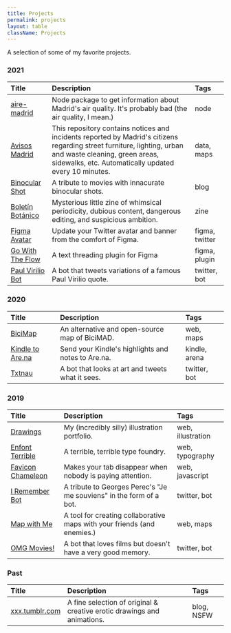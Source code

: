 ```yaml
---
title: Projects
permalink: projects
layout: table
className: Projects
---
```

A selection of some of my favorite projects.

### 2021

| Title | Description | Tags |
|:-------|:-------|:---- |
|[aire-madrid](https://github.com/javierarce/aire-madrid)| Node package to get information about Madrid's air quality. It's probably bad (the air quality, I mean.)| node |
|[Avisos Madrid](https://github.com/javierarce/avisos-madrid)| This repository contains notices and incidents reported by Madrid's citizens regarding street furniture, lighting, urban and waste cleaning, green areas, sidewalks, etc. Automatically updated every 10 minutes.| data, maps |
|[Binocular Shot](https://binocularshot.tumblr.com)| A tribute to movies with innacurate binocular shots.| blog |
|[Boletín Botánico](https://boletin-botanico.com)| Mysterious little zine of whimsical periodicity, dubious content, dangerous editing, and suspicious ambition.| zine |
|[Figma Avatar](https://github.com/javierarce/figma-avatar)| Update your Twitter avatar and banner from the comfort of Figma.| figma, twitter |
|[Go With The Flow](https://twitter.com/javier/status/1383022713179152385)| A text threading plugin for Figma | figma, plugin |
|[Paul Virilio Bot](https://twitter.com/viriliobot)| A bot that tweets variations of a famous Paul Virilio quote.| twitter, bot |

### 2020

| Title | Description | Tags | 
|:-------|:-------|:---- |
|[BiciMap](https://bicimap.javierarce.com/)| An alternative and open-source map of BiciMAD.| web, maps | 
|[Kindle to Are.na](https://arena.javierarce.com/)| Send your Kindle's highlights and notes to Are.na.| kindle, arena | 
|[Txtnau](https://twitter.com/txtnau)| A bot that looks at art and tweets what it sees.| twitter, bot | 


### 2019 

| Title | Description | Tags | 
|:-------|:-------|:---- |
|[Drawings](https://drawings.javierarce.com)| My (incredibly silly) illustration portfolio.| web, illustration | 
|[Enfont Terrible](https://enfont.javierarce.com)| A terrible, terrible type foundry.| web, typography | 
|[Favicon Chameleon](https://github.com/javierarce/favicon-chameleon)| Makes your tab disappear when nobody is paying attention.| web, javascript | 
|[I Remember Bot](https://twitter.com/irememberbot)| A tribute to Georges Perec's "Je me souviens" in the form of a bot.| twitter, bot | 
|[Map with Me](https://mapwithme.world)| A tool for creating collaborative maps with your friends (and enemies.)| web, maps | 
|[OMG Movies!](https://twitter.com/omg_movies)| A bot that loves films but doesn't have a very good memory.| twitter, bot | 

### Past

| Title | Description | Tags | 
|:-------|:-------|:---- |
|[xxx.tumblr.com](https://xxx.tumblr.com)| A fine selection of original & creative erotic drawings and animations.| blog, NSFW |
